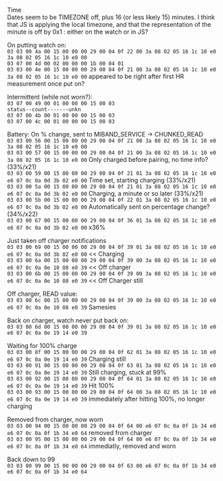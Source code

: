 Time  
Dates seem to be TIMEZONE off, plus 16 (or less likely 15) minutes. I think that JS is applying the local timezone, and that the representation of the minute is off by 0x1 : either on the watch or in JS?




On putting watch on:  
`03 03 00 4a 00 15 00 00 00 29 00 04 0f 22 00 3a 08 02 05 16 1c 10 e0 3a 08 02 05 16 1c 10 e0 00`  
`03 07 00 4d 00 02 00 00 00 1b 00 04 01`  
`03 03 00 4e 00 15 00 00 00 29 00 04 0f 21 00 3a 08 02 05 16 1c 10 e0 3a 08 02 05 16 1c 10 e0 00` appeared to be right after first HR measurement once put on?  


Intermittent (while not worn?):  
`03 07 00 49 00 01 00 00 00 15 00 03`  
`status--count-------unkn`  
`03 07 00 4b 00 01 00 00 00 15 00 03`  
`03 07 00 4c 00 01 00 00 00 15 00 03`  

Battery: On % change, sent to MIBAND_SERVICE -> CHUNKED_READ  
`03 03 00 56 00 15 00 00 00 29 00 04 0f 21 00 3a 08 02 05 16 1c 10 e0 3a 08 02 05 16 1c 10 e0 00`  
`03 03 00 57 00 15 00 00 00 29 00 04 0f 21 00 3a 08 02 05 16 1c 10 e0 3a 08 02 05 16 1c 10 e0 00` Only charged before pairing, no time info? (33%/x21)   
`03 03 00 59 00 15 00 00 00 29 00 04 0f 21 01 3a 08 02 05 16 1c 10 e0 e6 07 0c 0a 0d 3b 02 e0 00` Time set, starting charging (33%/x21)   
`03 03 00 5a 00 15 00 00 00 29 00 04 0f 21 01 3a 08 02 05 16 1c 10 e0 e6 07 0c 0a 0d 3b 02 e0 00` Charging, a minute or so later (33%/x21)   
`03 03 00 5b 00 15 00 00 00 29 00 04 0f 22 01 3a 08 02 05 16 1c 10 e0 e6 07 0c 0a 0d 3b 02 e0 00` Automatically sent on percentage change? (34%/x22)   
`03 03 00 67 00 15 00 00 00 29 00 04 0f 36 01 3a 08 02 05 16 1c 10 e0 e6 07 0c 0a 0d 3b 02 e0 00` x36%   

Just taken off charger notifications  
`03 03 00 69 00 15 00 00 00 29 00 04 0f 39 01 3a 08 02 05 16 1c 10 e0 e6 07 0c 0a 0d 3b 02 e0 00` << Charging  
`03 03 00 6a 00 15 00 00 00 29 00 04 0f 39 00 3a 08 02 05 16 1c 10 e0 e6 07 0c 0a 0e 10 08 e0 39` << Off charger  
`03 03 00 6b 00 15 00 00 00 29 00 04 0f 39 00 3a 08 02 05 16 1c 10 e0 e6 07 0c 0a 0e 10 08 e0 39` << Off Charger still  

Off charger, READ value:  
`03 03 00 6c 00 15 00 00 00 29 00 04 0f 39 00 3a 08 02 05 16 1c 10 e0 e6 07 0c 0a 0e 10 08 e0 39` Samesies  

Back on charger, watch never put back on:  
`03 03 00 6d 00 15 00 00 00 29 00 04 0f 39 01 3a 08 02 05 16 1c 10 e0 e6 07 0c 0a 0e 19 14 e0 39`  

Waiting for 100% charge  
`03 03 00 8f 00 15 00 00 00 29 00 04 0f 62 01 3a 08 02 05 16 1c 10 e0 e6 07 0c 0a 0e 19 14 e0 39` Charging still  
`03 03 00 91 00 15 00 00 00 29 00 04 0f 63 01 3a 08 02 05 16 1c 10 e0 e6 07 0c 0a 0e 19 14 e0 39` Still charging, stuck at 99%  
`03 03 00 92 00 15 00 00 00 29 00 04 0f 64 01 3a 08 02 05 16 1c 10 e0 e6 07 0c 0a 0e 19 14 e0 39` Hit 100%  
`03 03 00 93 00 15 00 00 00 29 00 04 0f 64 00 3a 08 02 05 16 1c 10 e0 e6 07 0c 0a 0e 19 14 e0 39` immediately after hitting 100%, no longer charging  

Removed from charger, now worn  
`03 03 00 94 00 15 00 00 00 29 00 04 0f 64 00 e6 07 0c 0a 0f 1b 34 e0 e6 07 0c 0a 0f 1b 34 e0 64` removed from charger  
`03 03 00 95 00 15 00 00 00 29 00 04 0f 64 00 e6 07 0c 0a 0f 1b 34 e0 e6 07 0c 0a 0f 1b 34 e0 64` immediatly, removed and worn

Back down to 99  
`03 03 00 99 00 15 00 00 00 29 00 04 0f 63 00 e6 07 0c 0a 0f 1b 34 e0 e6 07 0c 0a 0f 1b 34 e0 64`